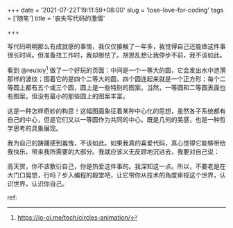 +++
date = '2021-07-22T19:11:59+08:00'
slug = 'lose-love-for-coding'
tags = ['随笔']
title = '丧失写代码的激情'

+++

写代码明明那么有成就感的事情，我仅仅接触了一年多，我觉得自己还能做这件事很长时间。但准备找工作时，我却胆怯了。胡思乱想让我停步不前，我不该如此。

看到 @reuixiy[^1] 做了一个好玩的页面：中间是一个一等大的圆，它会发出水中涟漪那样的波纹；围着它的是四个二等大的圆，四个圆连起来就是一个正方形；每个二等圆上都有五个或三个圆，圆上是一些特别的图案。当然，一等圆和二等圆表面也有图案，但没有最小的那些圆上的图案丰富。

这是一种怎样奇妙的构思！这幅图画象征着某种中心化的思想，虽然各子系统都有自己的中心，但是它们又以一等圆作为共同的中心。既是几何的美感，也是一种哲学思考的具象展现。

我为自己的踌躇感到羞愧，不该如此。如果我真的喜爱代码，真心觉得它能够带给我快乐、带来我所需要的大部分。我就应该义无反顾地沉进去，我要对自己说：

高天贺，你不该敷衍自己，你是热爱这件事的。我深知这一点。所以，不要老是在大门口晃悠，行吗？步入编程的殿堂吧，让它带你从技术的角度审视这个世界，认识世界，认识你自己。

ref:

[^1]: https://io-oi.me/tech/circles-animation/

